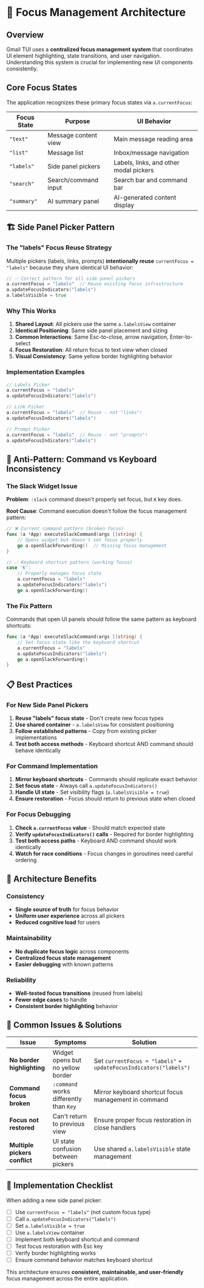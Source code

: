 # 🎯 Focus Management Architecture

## Overview

Gmail TUI uses a **centralized focus management system** that coordinates UI element highlighting, state transitions, and user navigation. Understanding this system is crucial for implementing new UI components consistently.

## Core Focus States

The application recognizes these primary focus states via `a.currentFocus`:

| Focus State | Purpose | UI Behavior |
|-------------|---------|-------------|
| `"text"` | Message content view | Main message reading area |
| `"list"` | Message list | Inbox/message navigation |
| `"labels"` | Side panel pickers | Labels, links, and other modal pickers |
| `"search"` | Search/command input | Search bar and command bar |
| `"summary"` | AI summary panel | AI-generated content display |

## 🏗️ Side Panel Picker Pattern

### **The "labels" Focus Reuse Strategy**

Multiple pickers (labels, links, prompts) **intentionally reuse** `currentFocus = "labels"` because they share identical UI behavior:

```go
// ✅ Correct pattern for all side panel pickers
a.currentFocus = "labels"  // Reuse existing focus infrastructure
a.updateFocusIndicators("labels")
a.labelsVisible = true
```

### **Why This Works**

1. **Shared Layout**: All pickers use the same `a.labelsView` container
2. **Identical Positioning**: Same side panel placement and sizing
3. **Common Interactions**: Same Esc-to-close, arrow navigation, Enter-to-select
4. **Focus Restoration**: All return focus to text view when closed
5. **Visual Consistency**: Same yellow border highlighting behavior

### **Implementation Examples**

```go
// Labels Picker
a.currentFocus = "labels"
a.updateFocusIndicators("labels")

// Link Picker  
a.currentFocus = "labels"  // Reuse - not "links"!
a.updateFocusIndicators("labels")

// Prompt Picker
a.currentFocus = "labels"  // Reuse - not "prompts"!
a.updateFocusIndicators("labels")
```

## 🚨 **Anti-Pattern: Command vs Keyboard Inconsistency**

### **The Slack Widget Issue**

**Problem**: `:slack` command doesn't properly set focus, but `K` key does.

**Root Cause**: Command execution doesn't follow the focus management pattern:

```go
// ❌ Current command pattern (broken focus)
func (a *App) executeSlackCommand(args []string) {
    // Opens widget but doesn't set focus properly
    go a.openSlackForwarding()  // Missing focus management
}

// ✅ Keyboard shortcut pattern (working focus)  
case 'K':
    // Properly manages focus state
    a.currentFocus = "labels"
    a.updateFocusIndicators("labels")
    go a.openSlackForwarding()
```

### **The Fix Pattern**

Commands that open UI panels should follow the same pattern as keyboard shortcuts:

```go
func (a *App) executeSlackCommand(args []string) {
    // Set focus state like the keyboard shortcut
    a.currentFocus = "labels"
    a.updateFocusIndicators("labels")
    go a.openSlackForwarding()
}
```

## 📋 **Best Practices**

### **For New Side Panel Pickers**

1. **Reuse "labels" focus state** - Don't create new focus types
2. **Use shared container** - `a.labelsView` for consistent positioning  
3. **Follow established patterns** - Copy from existing picker implementations
4. **Test both access methods** - Keyboard shortcut AND command should behave identically

### **For Command Implementation**

1. **Mirror keyboard shortcuts** - Commands should replicate exact behavior
2. **Set focus state** - Always call `a.updateFocusIndicators()` 
3. **Handle UI state** - Set visibility flags (`a.labelsVisible = true`)
4. **Ensure restoration** - Focus should return to previous state when closed

### **For Focus Debugging**

1. **Check `a.currentFocus` value** - Should match expected state
2. **Verify `updateFocusIndicators()` calls** - Required for border highlighting
3. **Test both access paths** - Keyboard AND command should work identically
4. **Watch for race conditions** - Focus changes in goroutines need careful ordering

## 🎯 **Architecture Benefits**

### **Consistency**
- **Single source of truth** for focus behavior
- **Uniform user experience** across all pickers
- **Reduced cognitive load** for users

### **Maintainability**  
- **No duplicate focus logic** across components
- **Centralized focus state management**
- **Easier debugging** with known patterns

### **Reliability**
- **Well-tested focus transitions** (reused from labels)
- **Fewer edge cases** to handle
- **Consistent border highlighting** behavior

## 🔧 **Common Issues & Solutions**

| Issue | Symptoms | Solution |
|-------|----------|----------|
| **No border highlighting** | Widget opens but no yellow border | Set `currentFocus = "labels"` + `updateFocusIndicators("labels")` |
| **Command focus broken** | `:command` works differently than `Key` | Mirror keyboard shortcut focus management in command |
| **Focus not restored** | Can't return to previous view | Ensure proper focus restoration in close handlers |
| **Multiple pickers conflict** | UI state confusion between pickers | Use shared `a.labelsVisible` state management |

## 🚀 **Implementation Checklist**

When adding a new side panel picker:

- [ ] Use `currentFocus = "labels"` (not custom focus type)
- [ ] Call `a.updateFocusIndicators("labels")`  
- [ ] Set `a.labelsVisible = true`
- [ ] Use `a.labelsView` container
- [ ] Implement both keyboard shortcut and command
- [ ] Test focus restoration with Esc key
- [ ] Verify border highlighting works
- [ ] Ensure command behavior matches keyboard shortcut

This architecture ensures **consistent, maintainable, and user-friendly** focus management across the entire application.